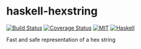 haskell-hexstring
=================

[![Build Status](https://travis-ci.org/solatis/haskell-hexstring.png?branch=master)](https://travis-ci.org/solatis/haskell-hexstring)
[![Coverage Status](https://coveralls.io/repos/solatis/haskell-hexstring/badge.svg?branch=master)](https://coveralls.io/r/solatis/haskell-hexstring?branch=master)
[![MIT](http://b.repl.ca/v1/license-MIT-blue.png)](http://en.wikipedia.org/wiki/MIT_License)
[![Haskell](http://b.repl.ca/v1/language-haskell-lightgrey.png)](http://haskell.org)

Fast and safe representation of a hex string
